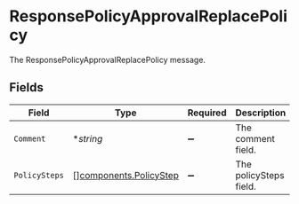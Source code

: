 # ResponsePolicyApprovalReplacePolicy

The ResponsePolicyApprovalReplacePolicy message.


## Fields

| Field                                                            | Type                                                             | Required                                                         | Description                                                      |
| ---------------------------------------------------------------- | ---------------------------------------------------------------- | ---------------------------------------------------------------- | ---------------------------------------------------------------- |
| `Comment`                                                        | **string*                                                        | :heavy_minus_sign:                                               | The comment field.                                               |
| `PolicySteps`                                                    | [][components.PolicyStep](../../models/components/policystep.md) | :heavy_minus_sign:                                               | The policySteps field.                                           |